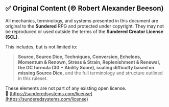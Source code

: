 

## ✅ Original Content (© Robert Alexander Beeson)

All mechanics, terminology, and systems presented in this document are original to the **Sundered** RPG and protected under copyright. They may not be reproduced or used outside the terms of the **Sundered Creator License (SCL)**.

This includes, but is not limited to:

> **Source, Source Dice, Techniques, Conversion, Echelons, Momentum & Renown, Stress & Strain, Replenishment & Renewal, the DC formula (30 − Ability Score), scaling difficulty based on missing Source Dice,** and the full terminology and structure outlined in this ruleset.

These elements are not part of any existing open license.  
📎 [https://sunderedsystems.com/license](https://sunderedsystems.com/license)
